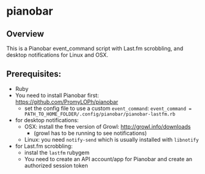 pianobar
========

## Overview

This is a Pianobar event_command script with Last.fm scrobbling, and desktop notifications for Linux and OSX.

## Prerequisites:
* Ruby
* You need to install Pianobar first: https://github.com/PromyLOPh/pianobar
  * set the config file to use a custom `event_command`:
    `event_command = PATH_TO_HOME_FOLDER/.config/pianobar/pianobar-lastfm.rb`
* for desktop notifications:
  * OSX: install the free version of Growl: http://growl.info/downloads
     * (growl has to be running to see notifications)
  * Linux: you need `notify-send` which is usually installed with `libnotify`
* for Last.fm scrobbling:
  * instal the `lastfm` rubygem
  * You need to create an API account/app for Pianobar and create an authorized session token

